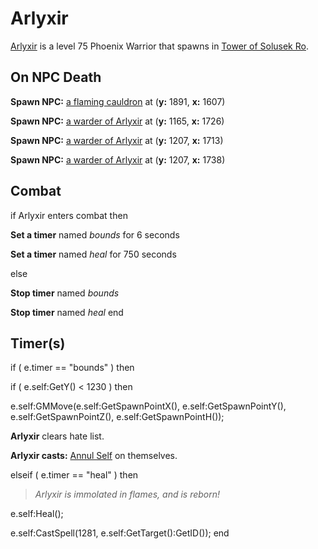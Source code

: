# Arlyxir



[Arlyxir](/npc/212023) is a level 75 Phoenix Warrior that spawns in [Tower of Solusek Ro](/zone/212).



## On NPC Death

**Spawn NPC:**  [a flaming cauldron](/npc/212411) at (**y:** 1891, **x:** 1607)


**Spawn NPC:**  [a warder of Arlyxir](/npc/212416) at (**y:** 1165, **x:** 1726)


**Spawn NPC:**  [a warder of Arlyxir](/npc/212416) at (**y:** 1207, **x:** 1713)

**Spawn NPC:**  [a warder of Arlyxir](/npc/212416) at (**y:** 1207, **x:** 1738)


## Combat

if  Arlyxir enters combat  then


**Set a timer** named *bounds* for 6 seconds


**Set a timer** named *heal* for 750 seconds

else


**Stop timer** named *bounds*


**Stop timer** named *heal*
end



## Timer(s)


if ( e.timer == "bounds" ) then




if ( e.self:GetY() < 1230 ) then



e.self:GMMove(e.self:GetSpawnPointX(), e.self:GetSpawnPointY(), e.self:GetSpawnPointZ(), e.self:GetSpawnPointH());



**Arlyxir** clears hate list.



**Arlyxir casts:** [Annul Self](/spell/2830) on themselves.





elseif ( e.timer == "heal" ) then


>*Arlyxir is immolated in flames, and is reborn!*


e.self:Heal();


e.self:CastSpell(1281, e.self:GetTarget():GetID()); 
end
